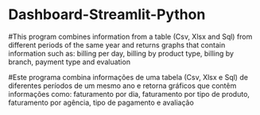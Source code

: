 # Dashboard-Streamlit-Python
#This program combines information from a table (Csv, Xlsx and Sql) from different periods of the same year and returns graphs that contain information such as:  billing per day, billing by product type, billing by branch, payment type and evaluation

#Este programa combina informações de uma tabela (Csv, Xlsx e Sql) de diferentes períodos de um mesmo ano e retorna gráficos que contêm informações como:
faturamento por dia, faturamento por tipo de produto, faturamento por agência, tipo de pagamento e avaliação
